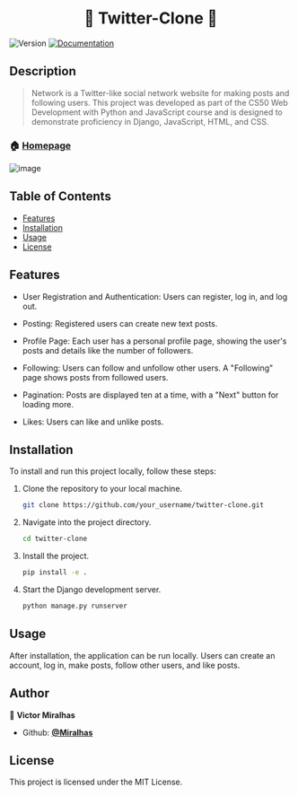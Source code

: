 <h1 align="center"> 💙 Twitter-Clone 💙 </h1>
<p>
  <img alt="Version" src="https://img.shields.io/badge/version-v0.1-blue.svg?cacheSeconds=2592000" />
  <a href="https://github.com/Miralhas/twitter-clone" target="_blank">
    <img alt="Documentation" src="https://img.shields.io/badge/documentation-yes-brightgreen.svg" />
  </a>
</p>

## Description

> Network is a Twitter-like social network website for making posts and following users. This project was developed as part of the CS50 Web Development with Python and JavaScript course and is designed to demonstrate proficiency in Django, JavaScript, HTML, and CSS.

### 🏠 [Homepage](https://github.com/Miralhas/twitter-clone)

![image](https://github.com/Miralhas/blog-app/assets/89564433/df70e446-ad94-43e0-85d3-528fe4b06c5f)

## Table of Contents

- [Features](#features)
- [Installation](#installation)
- [Usage](#usage)
- [License](#license)

## Features

- User Registration and Authentication: Users can register, log in, and log out.

- Posting: Registered users can create new text posts.
- Profile Page: Each user has a personal profile page, showing the user's posts and details like the number of followers.
- Following: Users can follow and unfollow other users. A "Following" page shows posts from followed users.
- Pagination: Posts are displayed ten at a time, with a "Next" button for loading more.
- Likes: Users can like and unlike posts.

## Installation

To install and run this project locally, follow these steps:

1. Clone the repository to your local machine.
	```bash
	git clone https://github.com/your_username/twitter-clone.git
	```

2. Navigate into the project directory.
	```bash
	cd twitter-clone
	```

3. Install the project.
	```bash
	pip install -e .
	```

4. Start the Django development server.
	```python
	python manage.py runserver
	```

## Usage

After installation, the application can be run locally. Users can create an account, log in, make posts, follow other users, and like posts.

## Author

👤 **Victor Miralhas**

- Github: **[@Miralhas](https://github.com/Miralhas)**

## License

This project is licensed under the MIT License.